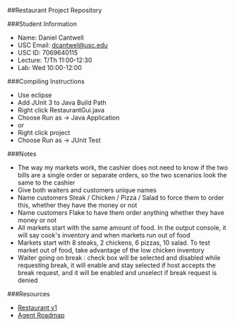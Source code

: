 ##Restaurant Project Repository

###Student Information
  + Name: Daniel Cantwell
  + USC Email: dcantwel@usc.edu
  + USC ID: 7069640115
  + Lecture: T/Th 11:00-12:30
  + Lab: Wed 10:00-12:00
  
###Compiling Instructions
  + Use eclipse
  + Add JUnit 3 to Java Build Path
  + Right click RestaurantGui.java
  + Choose Run as -> Java Application
  + or
  + Right click project
  + Choose Run as -> JUnit Test
  
###Notes
  + The way my markets work, the cashier does not need to know if the two bills are a single order or separate orders, so the two scenarios look the same to the cashier
  + Give both waiters and customers unique names
  + Name customers Steak / Chicken / Pizza / Salad to force them to order this, whether they have the money or not
  + Name customers Flake to have them order anything whether they have money or not
  + All markets start with the same amount of food.  In the output console, it will say cook's inventory and when markets run out of food
  + Markets start with 8 steaks, 2 chickens, 6 pizzas, 10 salad. To test market out of food, take advantage of the low chicken inventory
  + Waiter going on break : check box will be selected and disabled while requesting break, it will enable and stay selected if host accepts the break request, and it will be enabled and unselect if break request is denied

###Resources
  + [Restaurant v1](http://www-scf.usc.edu/~csci201/readings/restaurant-v1.html)
  + [Agent Roadmap](http://www-scf.usc.edu/~csci201/readings/agent-roadmap.html)
